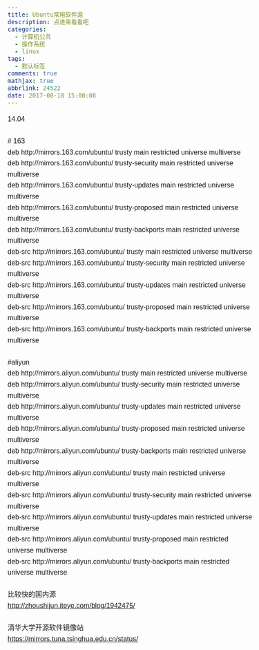 ```yaml
---
title: Ubuntu常用软件源
description: 点进来看看吧
categories:
  - 计算机公共
  - 操作系统
  - linux
tags:
  - 默认标签
comments: true
mathjax: true
abbrlink: 24522
date: 2017-08-18 15:00:08
---
```


<html><head>
<meta http-equiv="Content-Type" content="text/html; charset=unicode">
<title>Ubuntu常用软件源</title>
    
<style id="wiz_custom_css">html, body {font-size: 12pt;}body {font-family: Helvetica, 'Hiragino Sans GB', '微软雅黑', 'Microsoft YaHei UI', SimSun, SimHei, arial, sans-serif;line-height: 1.6;margin: 0 auto;padding: 20px 16px;padding: 1.25rem 1rem;}h1, h2, h3, h4, h5, h6 {margin:20px 0 10px;margin:1.25rem 0 0.625rem;padding: 0;font-weight: bold;}h1 {font-size:20pt;font-size:1.67rem;}h2 {font-size:18pt;font-size:1.5rem;}h3 {font-size:15pt;font-size:1.25rem;}h4 {font-size:14pt;font-size:1.17rem;}h5 {font-size:12pt;font-size:1rem;}h6 {font-size:12pt;font-size:1rem;color: #777777;margin: 1rem 0;}div, p, ul, ol, dl, li {margin:0;}blockquote, table, pre, code {margin:8px 0;}ul, ol {padding-left:32px;padding-left:2rem;}ol.wiz-list-level1 > li {list-style-type:decimal;}ol.wiz-list-level2 > li {list-style-type:lower-latin;}ol.wiz-list-level3 > li {list-style-type:lower-roman;}blockquote {padding:0 12px;padding:0 0.75rem;}blockquote > :first-child {margin-top:0;}blockquote > :last-child {margin-bottom:0;}img {border:0;max-width:100%;height:auto !important;margin:2px 0;}table {border-collapse:collapse;border:1px solid #bbbbbb;}td, th {padding:4px 8px;border-collapse:collapse;border:1px solid #bbbbbb;min-height:28px;word-break:break-all;box-sizing: border-box;}.wiz-hide {display:none !important;}</style></head>

<body spellcheck="false" class="" ><div>14.04</div><div><br></div><div># 163</div><div>deb http://mirrors.163.com/ubuntu/ trusty main restricted universe multiverse</div><div>deb http://mirrors.163.com/ubuntu/ trusty-security main restricted universe multiverse</div><div>deb http://mirrors.163.com/ubuntu/ trusty-updates main restricted universe multiverse</div><div>deb http://mirrors.163.com/ubuntu/ trusty-proposed main restricted universe multiverse</div><div>deb http://mirrors.163.com/ubuntu/ trusty-backports main restricted universe multiverse</div><div>deb-src http://mirrors.163.com/ubuntu/ trusty main restricted universe multiverse</div><div>deb-src http://mirrors.163.com/ubuntu/ trusty-security main restricted universe multiverse</div><div>deb-src http://mirrors.163.com/ubuntu/ trusty-updates main restricted universe multiverse</div><div>deb-src http://mirrors.163.com/ubuntu/ trusty-proposed main restricted universe multiverse</div><div>deb-src http://mirrors.163.com/ubuntu/ trusty-backports main restricted universe multiverse</div><div><br></div><div><div>#aliyun</div><div>deb http://mirrors.aliyun.com/ubuntu/ trusty main restricted universe multiverse</div><div>deb http://mirrors.aliyun.com/ubuntu/ trusty-security main restricted universe multiverse</div><div>deb http://mirrors.aliyun.com/ubuntu/ trusty-updates main restricted universe multiverse</div><div>deb http://mirrors.aliyun.com/ubuntu/ trusty-proposed main restricted universe multiverse</div><div>deb http://mirrors.aliyun.com/ubuntu/ trusty-backports main restricted universe multiverse</div><div>deb-src http://mirrors.aliyun.com/ubuntu/ trusty main restricted universe multiverse</div><div>deb-src http://mirrors.aliyun.com/ubuntu/ trusty-security main restricted universe multiverse</div><div>deb-src http://mirrors.aliyun.com/ubuntu/ trusty-updates main restricted universe multiverse</div><div>deb-src http://mirrors.aliyun.com/ubuntu/ trusty-proposed main restricted universe multiverse</div><div>deb-src http://mirrors.aliyun.com/ubuntu/ trusty-backports main restricted universe multiverse</div><div><br></div></div><div>比较快的国内源</div><div><a href="http://zhoushijun.iteye.com/blog/1942475/">http://zhoushijun.iteye.com/blog/1942475/</a></div><div> <br></div><div>清华大学开源软件镜像站<br></div><div><a href="https://mirrors.tuna.tsinghua.edu.cn/status/">https://mirrors.tuna.tsinghua.edu.cn/status/</a></div><div> <br></div><div><pre style="margin-top: 0px; margin-bottom: 0px; padding: 0px; white-space: pre-wrap; word-wrap: break-word; font-size: 0.75rem; font-variant-ligatures: normal; orphans: 2; widows: 2; background-color: rgb(255, 255, 255);"><div style="color:gray"><small><a href="http://www.cnblogs.com/krazysky/p/3683991.html"></a></small></div></pre></div></body></html>